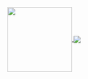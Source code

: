 <a href="#">
  <img align="center" height="148" src="https://i.ibb.co/W05pwRt/photo-2020-12-26-10-39-33.jpg" />
</a>
<a href="#">
  <img align="center" src="https://github-readme-stats.vercel.app/api?username=Killer-Hacker-Oficial&hide=stars,prs,issues&count_private=true&show_icons=true&theme=material-palenight" />
</a>
